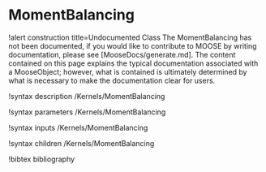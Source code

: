 <!-- MOOSE Documentation Stub: Remove this when content is added. -->

# MomentBalancing

!alert construction title=Undocumented Class
The MomentBalancing has not been documented, if you would like to contribute to MOOSE by
writing documentation, please see [MooseDocs/generate.md]. The content contained on this page explains
the typical documentation associated with a MooseObject; however, what is contained is ultimately
determined by what is necessary to make the documentation clear for users.

!syntax description /Kernels/MomentBalancing

!syntax parameters /Kernels/MomentBalancing

!syntax inputs /Kernels/MomentBalancing

!syntax children /Kernels/MomentBalancing

!bibtex bibliography
